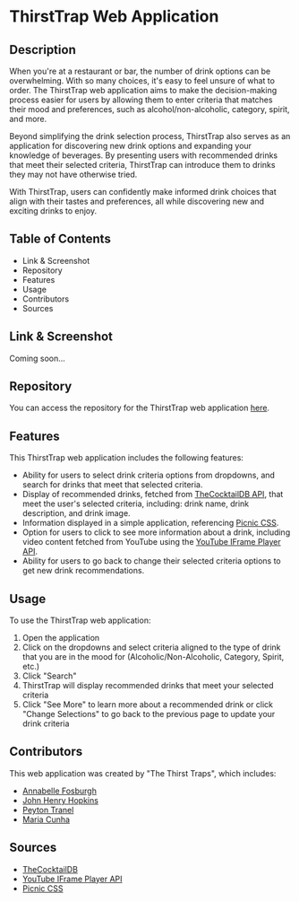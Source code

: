 # ThirstTrap Web Application

## Description

When you're at a restaurant or bar, the number of drink options can be overwhelming. With so many choices, it's easy to feel unsure of what to order. The ThirstTrap web application aims to make the decision-making process easier for users by allowing them to enter criteria that matches their mood and preferences, such as alcohol/non-alcoholic, category, spirit, and more.

Beyond simplifying the drink selection process, ThirstTrap also serves as an application for discovering new drink options and expanding your knowledge of beverages. By presenting users with recommended drinks that meet their selected criteria, ThirstTrap can introduce them to drinks they may not have otherwise tried.

With ThirstTrap, users can confidently make informed drink choices that align with their tastes and preferences, all while discovering new and exciting drinks to enjoy.

## Table of Contents
* Link & Screenshot
* Repository
* Features
* Usage
* Contributors
* Sources

## Link & Screenshot
Coming soon...

## Repository
You can access the repository for the ThirstTrap web application <a href="https://github.com/annabellefosburgh/heavy-dolphin">here</a>.

## Features
This ThirstTrap web application includes the following features:
* Ability for users to select drink criteria options from dropdowns, and search for drinks that meet that selected criteria.
* Display of recommended drinks, fetched from <a href="https://www.thecocktaildb.com/"> TheCocktailDB API</a>, that meet the user's selected criteria, including: drink name, drink description, and drink image.
* Information displayed in a simple application, referencing <a href="https://picnicss.com/">Picnic CSS</a>.
* Option for users to click to see more information about a drink, including video content fetched from YouTube using the <a href="https://developers.google.com/youtube/iframe_api_reference">YouTube IFrame Player API</a>.
* Ability for users to go back to change their selected criteria options to get new drink recommendations.

## Usage
To use the ThirstTrap web application:
1. Open the application
2. Click on the dropdowns and select criteria aligned to the type of drink that you are in the mood for (Alcoholic/Non-Alcoholic, Category, Spirit, etc.)
3. Click "Search"
4. ThirstTrap will display recommended drinks that meet your selected criteria
5. Click "See More" to learn more about a recommended drink or click "Change Selections" to go back to the previous page to update your drink criteria

## Contributors
This web application was created by "The Thirst Traps", which includes:
* <a href="https://github.com/annabellefosburgh">Annabelle Fosburgh</a>
* <a href="https://github.com/jhhopkins13">John Henry Hopkins</a>
* <a href="https://github.com/pjt3232">Peyton Tranel</a>
* <a href="https://github.com/MCunha17">Maria Cunha</a>

## Sources
* <a href="https://www.thecocktaildb.com/">TheCocktailDB</a>
* <a href="https://developers.google.com/youtube/iframe_api_reference">YouTube IFrame Player API</a>
* <a href="https://picnicss.com/">Picnic CSS</a>